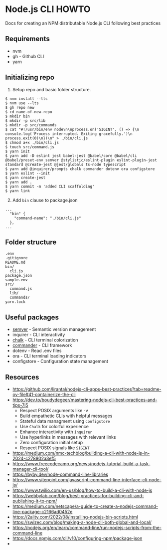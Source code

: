 # Node.js CLI HOWTO
Docs for creating an NPM distributable Node.js CLI following best practices

## Requirements
- nvm
- gh - Github CLI
- yarn


## Initializing repo

1. Setup repo and basic folder structure.
```
$ nvm install --lts
$ nvm use --lts
$ gh repo new
$ cd name-of-new-repo
$ mkdir bin
$ mkdir -p src/lib
$ mkdir -p src/commands
$ cat "#!/usr/bin/env node\n\nprocess.on('SIGINT', () => {\n  console.log('Process interrupted. Exiting gracefully.')\n  process.exit(0)\n})\n" > ./bin/cli.js
$ chmod a+x ./bin/cli.js
$ touch src/command.js
$ yarn init
$ yarn add -D eslint jest babel-jest @babel/core @babel/cli @babel/preset-env semver @stylistic/eslint-plugin eslint-plugin-jest standard @create-jest @jest/globals ts-node typescript
$ yarn add @inquirer/prompts chalk commander dotenv ora configstore
$ yarn eslint --init
$ yarn create-jest
$ yarn add .
$ yarn commit -m 'added CLI scaffolding'
$ yarn link
```

2. Add `bin` clause to package.json
```
...
  "bin" {
    "command-name": "./bin/cli.js"
  },
...
```

## Folder structure
```
.env
.gitignore
README.md
bin/
  cli.js
package.json
sample.env
src/
  command.js
  lib/
  commands/
yarn.lock
```

## Useful packages
- [semver](https://github.com/npm/node-semver) - Semantic version management
- inquirer - CLI interactivity
- [chalk](https://github.com/chalk/chalk) - CLI terminal colorization
- [commander](https://github.com/tj/commander.js) - CLI framework
- dotenv - Read .env files
- ora - CLI terminal loading indicators
- configstore - Configuration state management


## Resources
- https://github.com/lirantal/nodejs-cli-apps-best-practices?tab=readme-ov-file#41-containerize-the-cli
- https://dev.to/boudydegeer/mastering-nodejs-cli-best-practices-and-tips-7j5
  - Respect POSIX arguments like -v
  - Build empathetic CLIs with helpful messages
  - Stateful data managment using `configstore`
  - Use `Chalk` for colorful experience
  - Enhance interactivity with `inquirer`
  - Use hyperlinks in messages with relevant links
  - Zero configuration initial setup
  - Respect POSIX signals like `SIGINT`
- https://medium.com/nmc-techblog/building-a-cli-with-node-js-in-2024-c278802a3ef5
- https://www.freecodecamp.org/news/nodejs-tutorial-build-a-task-manager-cli-tool/
- https://byby.dev/node-command-line-libraries
- https://www.sitepoint.com/javascript-command-line-interface-cli-node-js/
- https://www.twilio.com/en-us/blog/how-to-build-a-cli-with-node-js
- https://webbylab.com/blog/best-practices-for-building-cli-and-publishing-it-to-npm/
- https://medium.com/netscape/a-guide-to-create-a-nodejs-command-line-package-c2166ad0452e
- https://2ality.com/2022/08/installing-nodejs-bin-scripts.html
- https://swizec.com/blog/making-a-node-cli-both-global-and-local/
- https://nodejs.org/en/learn/command-line/run-nodejs-scripts-from-the-command-line
- https://docs.npmjs.com/cli/v10/configuring-npm/package-json
- 


